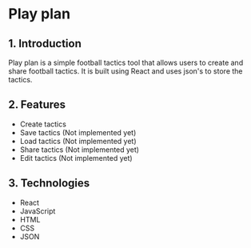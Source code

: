 # Play plan

## 1. Introduction
Play plan is a simple football tactics tool that allows users to create and share football tactics. It is built using React
and uses json's to store the tactics. 

## 2. Features
- Create tactics
- Save tactics (Not implemented yet)
- Load tactics (Not implemented yet)
- Share tactics (Not implemented yet)
- Edit tactics (Not implemented yet)

## 3. Technologies
- React
- JavaScript
- HTML
- CSS
- JSON